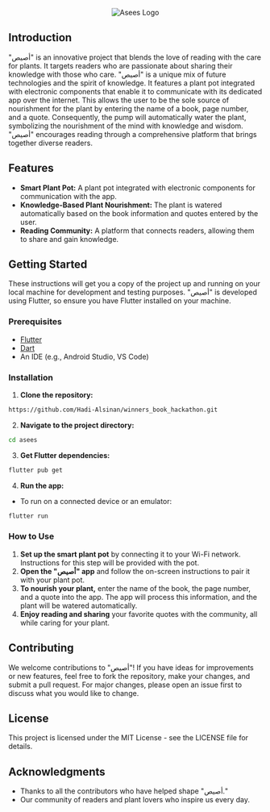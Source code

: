 <p align="center">
  <img src="https://github.com/Hadi-Alsinan/winners_book_hackathon/assets/81046655/607d03d0-2aeb-499b-8891-78c5019dd3b9" alt="Asees Logo">
</p>

## Introduction

"أصيص" is an innovative project that blends the love of reading with the care for plants. It targets readers who are passionate about sharing their knowledge with those who care. "أصيص" is a unique mix of future technologies and the spirit of knowledge. It features a plant pot integrated with electronic components that enable it to communicate with its dedicated app over the internet. This allows the user to be the sole source of nourishment for the plant by entering the name of a book, page number, and a quote. Consequently, the pump will automatically water the plant, symbolizing the nourishment of the mind with knowledge and wisdom. "أصيص" encourages reading through a comprehensive platform that brings together diverse readers.

## Features

- **Smart Plant Pot:** A plant pot integrated with electronic components for communication with the app.
- **Knowledge-Based Plant Nourishment:** The plant is watered automatically based on the book information and quotes entered by the user.
- **Reading Community:** A platform that connects readers, allowing them to share and gain knowledge.

## Getting Started

These instructions will get you a copy of the project up and running on your local machine for development and testing purposes. "أصيص" is developed using Flutter, so ensure you have Flutter installed on your machine.

### Prerequisites

- [Flutter](https://flutter.dev/docs/get-started/install)
- [Dart](https://dart.dev/get-dart)
- An IDE (e.g., Android Studio, VS Code)

### Installation

1. **Clone the repository:**

```bash
https://github.com/Hadi-Alsinan/winners_book_hackathon.git
```

2. **Navigate to the project directory:**

```bash
cd asees
```

3. **Get Flutter dependencies:**

```bash
flutter pub get
```

4. **Run the app:**

- To run on a connected device or an emulator:

```bash
flutter run
```

### How to Use

1. **Set up the smart plant pot** by connecting it to your Wi-Fi network. Instructions for this step will be provided with the pot.
2. **Open the "أصيص" app** and follow the on-screen instructions to pair it with your plant pot.
3. **To nourish your plant,** enter the name of the book, the page number, and a quote into the app. The app will process this information, and the plant will be watered automatically.
4. **Enjoy reading and sharing** your favorite quotes with the community, all while caring for your plant.

## Contributing

We welcome contributions to "أصيص"! If you have ideas for improvements or new features, feel free to fork the repository, make your changes, and submit a pull request. For major changes, please open an issue first to discuss what you would like to change.

## License

This project is licensed under the MIT License - see the LICENSE file for details.

## Acknowledgments

- Thanks to all the contributors who have helped shape "أصيص."
- Our community of readers and plant lovers who inspire us every day.
